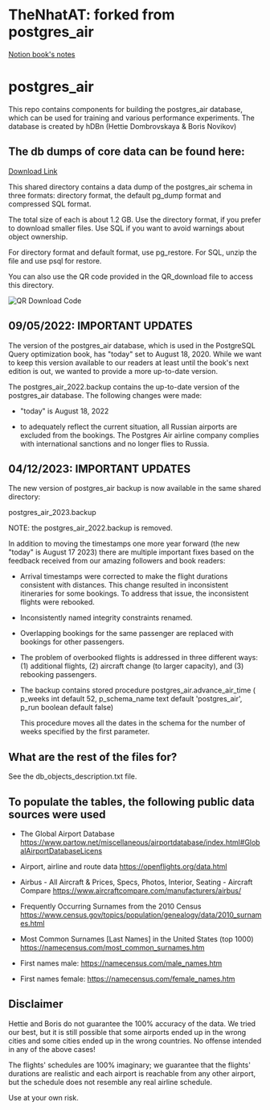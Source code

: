 # TheNhatAT: forked from postgres_air
[Notion book's notes](https://tinyurl.com/5n8udkpr)

# postgres\_air
This repo contains components for building the postgres_air database,
which can be used for training and various performance experiments.
The database is created by hDBn  (Hettie Dombrovskaya & Boris Novikov)

## The db dumps of core data can be found here:

[Download Link](https://drive.google.com/drive/folders/13F7M80Kf_somnjb-mTYAnh1hW1Y_g4kJ?usp=sharing)

This shared directory contains a data dump of the postgres_air schema in three formats:
directory format, the default pg_dump format and compressed SQL format.

The total size of each is about 1.2 GB.
Use the directory format, if you prefer to download smaller files.
Use SQL if you want to avoid warnings about object ownership.

For directory format and default format, use pg_restore.
For SQL, unzip the file and use  psql for restore.

You can also use the QR code provided in the QR_download file to access this directory.

![QR Download Code](QR_download.png)

## 09/05/2022: IMPORTANT UPDATES

The version of the postgres_air database, which is used in the PostgreSQL Query optimization book, has "today" set to August 18, 2020. While we want to keep this version available to our readers at least until the book's next edition is out, we wanted to provide a more up-to-date version. 

The postgres_air_2022.backup contains the up-to-date version of the postgres_air database. The following changes were made:

* "today" is August 18, 2022

* to adequately reflect the current situation, all Russian airports are excluded from the bookings. The Postgres Air airline company complies with international sanctions and no longer flies to Russia.

## 04/12/2023: IMPORTANT UPDATES

The new version of postgres_air backup is now available in the same shared directory:

postgres_air_2023.backup

NOTE: the postgres_air_2022.backup is removed.

In addition to moving the timestamps one more year forward (the new "today" is August 17 2023) there are multiple important fixes based on the feedback received from our amazing followers and book readers:

* Arrival timestamps were corrected to make the flight durations consistent with distances. This change resulted in inconsistent itineraries for some bookings. To address that issue, the inconsistent flights were rebooked.

* Inconsistently named integrity constraints renamed.

* Overlapping bookings for the same passenger are replaced with bookings for other passengers.

* The problem of overbooked flights is addressed in three different ways: (1) additional flights, (2) aircraft change (to larger capacity), and (3) rebooking passengers.

* The backup contains stored procedure 
   postgres_air.advance_air_time ( p_weeks int default 52, 
   p_schema_name text default 'postgres_air', 
   p_run boolean default false)
 
   This procedure moves all the dates in the schema for the number of weeks specified by the first parameter.

## What are the rest of the files for?

See the db_objects_description.txt file.

## To populate the tables, the following public data sources were used

* The Global Airport Database
   https://www.partow.net/miscellaneous/airportdatabase/index.html#GlobalAirportDatabaseLicens

* Airport, airline and route data
  https://openflights.org/data.html

* Airbus - All Aircraft & Prices, Specs, Photos, Interior, Seating - Aircraft Compare
  https://www.aircraftcompare.com/manufacturers/airbus/
  
*  Frequently Occurring Surnames from the 2010 Census
  https://www.census.gov/topics/population/genealogy/data/2010_surnames.html
  
* Most Common Surnames [Last Names] in the United States (top 1000)
  https://namecensus.com/most_common_surnames.htm

* First names male:
  https://namecensus.com/male_names.htm

* First names female:
  https://namecensus.com/female_names.htm

## Disclaimer

Hettie and Boris do not guarantee the 100% accuracy of the data.
We tried our best, but it is still possible that some airports ended up in the wrong cities
and some cities ended up in the wrong countries.
No offense intended in any of the above cases!

The flights' schedules are 100% imaginary; we guarantee that the flights' durations are realistic and
each airport is reachable from any other airport, but the schedule does not resemble any real airline schedule.

Use at your own risk.
